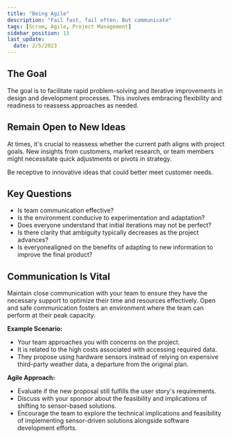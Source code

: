 ```yaml
---
title: "Being Agile"
description: "Fail fast, fail often. But communicate"
tags: [Scrum, Agile, Project Management]
sidebar_position: 13
last_update:
  date: 2/5/2023
---
```



## The Goal

The goal is to facilitate rapid problem-solving and iterative improvements in design and development processes. This involves embracing flexibility and readiness to reassess approaches as needed.

## Remain Open to New Ideas

At times, it's crucial to reassess whether the current path aligns with project goals. New insights from customers, market research, or team members might necessitate quick adjustments or pivots in strategy.

Be receptive to innovative ideas that could better meet customer needs.

## Key Questions

* Is team communication effective?
* Is the environment conducive to experimentation and adaptation?
* Does everyone understand that initial iterations may not be perfect?
* Is there clarity that ambiguity typically decreases as the project advances?
* Is everyonealigned on the benefits of adapting to new information to improve the final product?

## Communication Is Vital

Maintain close communication with your team to ensure they have the necessary support to optimize their time and resources effectively. Open and safe communication fosters an environment where the team can perform at their peak capacity.

**Example Scenario:**

- Your team approaches you with concerns on the project.
- It is related to the high costs associated with accessing required data. 
- They propose using hardware sensors instead of relying on expensive third-party weather data, a departure from the original plan.

**Agile Approach:**

- Evaluate if the new proposal still fulfills the user story's requirements.
- Discuss with your sponsor about the feasibility and implications of shifting to sensor-based solutions.
- Encourage the team to explore the technical implications and feasibility of implementing sensor-driven solutions alongside software development efforts.
